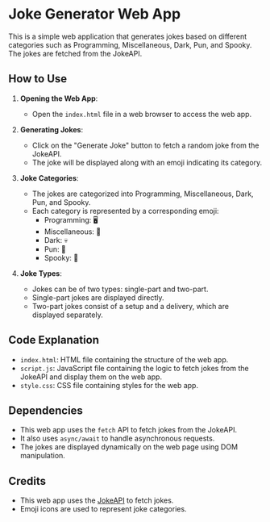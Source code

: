 # Joke Generator Web App

This is a simple web application that generates jokes based on different categories such as Programming, Miscellaneous, Dark, Pun, and Spooky. The jokes are fetched from the JokeAPI.

## How to Use

1. **Opening the Web App**:
   - Open the `index.html` file in a web browser to access the web app.

2. **Generating Jokes**:
   - Click on the "Generate Joke" button to fetch a random joke from the JokeAPI.
   - The joke will be displayed along with an emoji indicating its category.

3. **Joke Categories**:
   - The jokes are categorized into Programming, Miscellaneous, Dark, Pun, and Spooky.
   - Each category is represented by a corresponding emoji:
     - Programming: 🖥️
     - Miscellaneous: 🔀
     - Dark: 💀
     - Pun: 🤪
     - Spooky: 👻

4. **Joke Types**:
   - Jokes can be of two types: single-part and two-part.
   - Single-part jokes are displayed directly.
   - Two-part jokes consist of a setup and a delivery, which are displayed separately.

## Code Explanation

- `index.html`: HTML file containing the structure of the web app.
- `script.js`: JavaScript file containing the logic to fetch jokes from the JokeAPI and display them on the web app.
- `style.css`: CSS file containing styles for the web app.

## Dependencies

- This web app uses the `fetch` API to fetch jokes from the JokeAPI.
- It also uses `async/await` to handle asynchronous requests.
- The jokes are displayed dynamically on the web page using DOM manipulation.

## Credits

- This web app uses the [JokeAPI](https://jokeapi.dev/) to fetch jokes.
- Emoji icons are used to represent joke categories.

